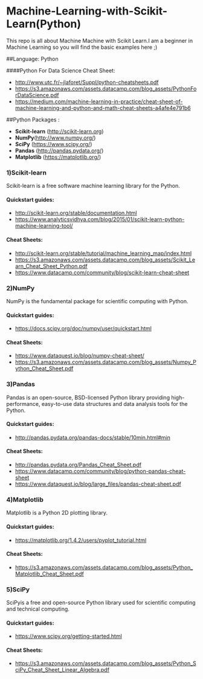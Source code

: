 # Machine-Learning-with-Scikit-Learn(Python)
This repo is all about Machine Machine with Scikit Learn.I am a beginner in Machine Learning so you will find the basic examples here ;) 


##Language: Python

####Python For Data Science Cheat Sheet:

- http://www.utc.fr/~jlaforet/Suppl/python-cheatsheets.pdf
- https://s3.amazonaws.com/assets.datacamp.com/blog_assets/PythonForDataScience.pdf
- https://medium.com/machine-learning-in-practice/cheat-sheet-of-machine-learning-and-python-and-math-cheat-sheets-a4afe4e791b6

##Python Packages : 

- **Scikit-learn** (http://scikit-learn.org)
- **NumPy**(http://www.numpy.org/)
- **SciPy** (https://www.scipy.org/)
- **Pandas** (http://pandas.pydata.org/)
- **Matplotlib** (https://matplotlib.org/)


### 1)Scikit-learn
 Scikit-learn  is a free software machine learning library for the Python. 
    
####  Quickstart guides:
- http://scikit-learn.org/stable/documentation.html
- https://www.analyticsvidhya.com/blog/2015/01/scikit-learn-python-machine-learning-tool/

#### Cheat Sheets:
- http://scikit-learn.org/stable/tutorial/machine_learning_map/index.html
- https://s3.amazonaws.com/assets.datacamp.com/blog_assets/Scikit_Learn_Cheat_Sheet_Python.pdf
- https://www.datacamp.com/community/blog/scikit-learn-cheat-sheet


### 2)NumPy
NumPy is the fundamental package for scientific computing with Python.

####    Quickstart guides:
- https://docs.scipy.org/doc/numpy/user/quickstart.html

####    Cheat Sheets:    
- https://www.dataquest.io/blog/numpy-cheat-sheet/
- https://s3.amazonaws.com/assets.datacamp.com/blog_assets/Numpy_Python_Cheat_Sheet.pdf

### 3)Pandas
Pandas is an open-source, BSD-licensed Python library providing high-performance, easy-to-use data structures and data analysis tools for the Python.

####    Quickstart guides:
- http://pandas.pydata.org/pandas-docs/stable/10min.html#min

####    Cheat Sheets:
- http://pandas.pydata.org/Pandas_Cheat_Sheet.pdf
- https://www.datacamp.com/community/blog/python-pandas-cheat-sheet
- https://www.dataquest.io/blog/large_files/pandas-cheat-sheet.pdf

### 4)Matplotlib
 Matplotlib is a Python 2D plotting library. 
    
####    Quickstart guides:
- https://matplotlib.org/1.4.2/users/pyplot_tutorial.html

####    Cheat Sheets:    
- https://s3.amazonaws.com/assets.datacamp.com/blog_assets/Python_Matplotlib_Cheat_Sheet.pdf

### 5)SciPy

SciPyis a free and open-source Python library used for scientific computing and technical computing.
    
####    Quickstart guides:
- https://www.scipy.org/getting-started.html

####    Cheat Sheets:  
- https://s3.amazonaws.com/assets.datacamp.com/blog_assets/Python_SciPy_Cheat_Sheet_Linear_Algebra.pdf